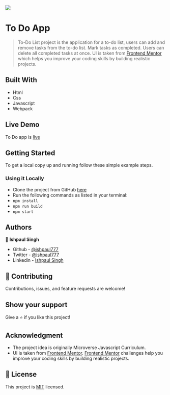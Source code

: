 ![](https://img.shields.io/badge/Microverse-blueviolet)

# To Do App

> To-Do List project is the application for a to-do list, users can add and remove tasks from the to-do list. Mark tasks as completed. Users can delete all completed tasks at once.
> UI is taken from [Frontend Mentor](https://www.frontendmentor.io/) which helps you improve your coding skills by building realistic projects. 


## Built With

- Html
- Css
- Javascript
- Webpack

## Live Demo 

To Do app is [live](https://ishpaul777.github.io/To-Do-List/)


## Getting Started

To get a local copy up and running follow these simple example steps.

### Using it Locally
- Clone the project from GitHub [here](git@github.com:ishpaul777/To-Do-List.git)
- Run the following commands as listed in your terminal:
- `npm install`
- `npm run build`
- `npm start`



## Authors

👤 **Ishpaul Singh**

- Github - [@ishpaul777](https://github.com/ishpaul777)
- Twitter - [@ishpaul777](https://twitter.com/ishpaul777)
- Linkedin - [Ishpaul Singh](https://www.linkedin.com/in/ishpaul-singh-264590226/)

## 🤝 Contributing

Contributions, issues, and feature requests are welcome!

## Show your support

Give a ⭐️ if you like this project!

## Acknowledgment
- The project idea is originally Microverse Javascript Curriculum.
- UI is taken from [Frontend Mentor](https://www.frontendmentor.io/). [Frontend Mentor](https://www.frontendmentor.io/) challenges help you improve your coding skills by building realistic projects. 

## 📝 License

This project is [MIT](./MIT.md) licensed.
